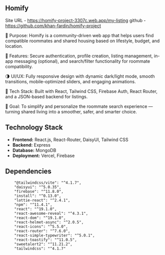 ## Homify

Site URL - https://homify-project-3307c.web.app/my-listing
github - https://github.com/khan-fardin/homify-project

🎯 Purpose:
Homify is a community-driven web app that helps users find compatible roommates and shared housing based on lifestyle, budget, and location.

🔐 Features:
Secure authentication, profile creation, listing management, in-app messaging (optional), and search/filter functionality for roommate compatibility.

🌗 UI/UX:
Fully responsive design with dynamic dark/light mode, smooth transitions, mobile-optimized sliders, and engaging animations.

🧱 Tech Stack:
Built with React, Tailwind CSS, Firebase Auth, React Router, and a JSON-based backend for listings.

🚀 Goal:
To simplify and personalize the roommate search experience — turning shared living into a smoother, safer, and smarter choice.

## Technology Stack
- **Frontend:** React.js, React-Router, DaisyUI, Tailwind CSS
- **Backend:** Express
- **Database:** MongoDB
- **Deployment:** Vercel, Firebase

## Dependencies
        "@tailwindcss/vite": "^4.1.7",
        "daisyui": "^5.0.35",
        "firebase": "^11.8.0",
        "install": "^0.13.0",
        "lottie-react": "^2.4.1",
        "npm": "^11.4.1",
        "react": "^19.1.0",
        "react-awesome-reveal": "^4.3.1",
        "react-dom": "^19.1.0",
        "react-helmet-async": "^2.0.5",
        "react-icons": "^5.5.0",
        "react-router": "^7.6.0",
        "react-simple-typewriter": "^5.0.1",
        "react-toastify": "^11.0.5",
        "sweetalert2": "^11.21.2",
        "tailwindcss": "^4.1.7"
